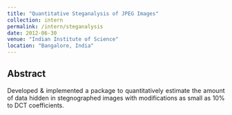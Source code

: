 ```yaml
---
title: "Quantitative Steganalysis of JPEG Images"
collection: intern
permalink: /intern/steganalysis
date: 2012-06-30
venue: "Indian Institute of Science"
location: "Bangalore, India"
---
```

## Abstract
<p align="justify">
Developed & implemented a package to quantitatively estimate the amount of data hidden in stegnographed images with modifications as small as 10% to DCT coefficients.
</p>
